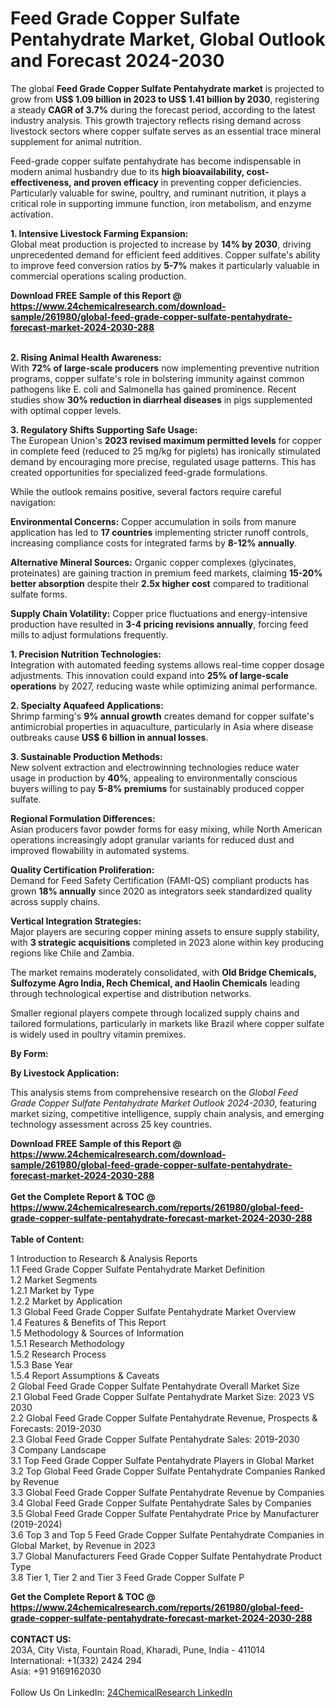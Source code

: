 <h1>Feed Grade Copper Sulfate Pentahydrate Market, Global Outlook and Forecast 2024-2030</h1><p>The global <strong>Feed Grade Copper Sulfate Pentahydrate market</strong> is projected to grow from <strong>US$ 1.09 billion in 2023 to US$ 1.41 billion by 2030</strong>, registering a steady <strong>CAGR of 3.7%</strong> during the forecast period, according to the latest industry analysis. This growth trajectory reflects rising demand across livestock sectors where copper sulfate serves as an essential trace mineral supplement for animal nutrition.</p><p>Feed-grade copper sulfate pentahydrate has become indispensable in modern animal husbandry due to its <strong>high bioavailability, cost-effectiveness, and proven efficacy</strong> in preventing copper deficiencies. Particularly valuable for swine, poultry, and ruminant nutrition, it plays a critical role in supporting immune function, iron metabolism, and enzyme activation.</p><p><strong>1. Intensive Livestock Farming Expansion:</strong><br>
Global meat production is projected to increase by <strong>14% by 2030</strong>, driving unprecedented demand for efficient feed additives. Copper sulfate's ability to improve feed conversion ratios by <strong>5-7%</strong> makes it particularly valuable in commercial operations scaling production.</p><div><b>Download FREE Sample of this Report @ 
            <a href="https://www.24chemicalresearch.com/download-sample/261980/global-feed-grade-copper-sulfate-pentahydrate-forecast-market-2024-2030-288">
            https://www.24chemicalresearch.com/download-sample/261980/global-feed-grade-copper-sulfate-pentahydrate-forecast-market-2024-2030-288</a></b></div><br><p><strong>2. Rising Animal Health Awareness:</strong><br>
With <strong>72% of large-scale producers</strong> now implementing preventive nutrition programs, copper sulfate's role in bolstering immunity against common pathogens like E. coli and Salmonella has gained prominence. Recent studies show <strong>30% reduction in diarrheal diseases</strong> in pigs supplemented with optimal copper levels.</p><p><strong>3. Regulatory Shifts Supporting Safe Usage:</strong><br>
The European Union's <strong>2023 revised maximum permitted levels</strong> for copper in complete feed (reduced to 25 mg/kg for piglets) has ironically stimulated demand by encouraging more precise, regulated usage patterns. This has created opportunities for specialized feed-grade formulations.</p><p>While the outlook remains positive, several factors require careful navigation:</p><p><strong>Environmental Concerns:</strong> Copper accumulation in soils from manure application has led to <strong>17 countries</strong> implementing stricter runoff controls, increasing compliance costs for integrated farms by <strong>8-12% annually</strong>.</p><p><strong>Alternative Mineral Sources:</strong> Organic copper complexes (glycinates, proteinates) are gaining traction in premium feed markets, claiming <strong>15-20% better absorption</strong> despite their <strong>2.5x higher cost</strong> compared to traditional sulfate forms.</p><p><strong>Supply Chain Volatility:</strong> Copper price fluctuations and energy-intensive production have resulted in <strong>3-4 pricing revisions annually</strong>, forcing feed mills to adjust formulations frequently.</p><p><strong>1. Precision Nutrition Technologies:</strong><br>
Integration with automated feeding systems allows real-time copper dosage adjustments. This innovation could expand into <strong>25% of large-scale operations</strong> by 2027, reducing waste while optimizing animal performance.</p><p><strong>2. Specialty Aquafeed Applications:</strong><br>
Shrimp farming's <strong>9% annual growth</strong> creates demand for copper sulfate's antimicrobial properties in aquaculture, particularly in Asia where disease outbreaks cause <strong>US$ 6 billion in annual losses</strong>.</p><p><strong>3. Sustainable Production Methods:</strong><br>
New solvent extraction and electrowinning technologies reduce water usage in production by <strong>40%</strong>, appealing to environmentally conscious buyers willing to pay <strong>5-8% premiums</strong> for sustainably produced copper sulfate.</p><p><strong>Regional Formulation Differences:</strong><br>
	Asian producers favor powder forms for easy mixing, while North American operations increasingly adopt granular variants for reduced dust and improved flowability in automated systems.</p><p><strong>Quality Certification Proliferation:</strong><br>
	Demand for Feed Safety Certification (FAMI-QS) compliant products has grown <strong>18% annually</strong> since 2020 as integrators seek standardized quality across supply chains.</p><p><strong>Vertical Integration Strategies:</strong><br>
	Major players are securing copper mining assets to ensure supply stability, with <strong>3 strategic acquisitions</strong> completed in 2023 alone within key producing regions like Chile and Zambia.</p><p>The market remains moderately consolidated, with <strong>Old Bridge Chemicals, Sulfozyme Agro India, Rech Chemical, and Haolin Chemicals</strong> leading through technological expertise and distribution networks.</p><p>Smaller regional players compete through localized supply chains and tailored formulations, particularly in markets like Brazil where copper sulfate is widely used in poultry vitamin premixes.</p><p><strong>By Form:</strong></p><p><strong>By Livestock Application:</strong></p><p>This analysis stems from comprehensive research on the <em>Global Feed Grade Copper Sulfate Pentahydrate Market Outlook 2024-2030</em>, featuring market sizing, competitive intelligence, supply chain analysis, and emerging technology assessment across 25 key countries.</p><div><b>Download FREE Sample of this Report @ 
            <a href="https://www.24chemicalresearch.com/download-sample/261980/global-feed-grade-copper-sulfate-pentahydrate-forecast-market-2024-2030-288">
            https://www.24chemicalresearch.com/download-sample/261980/global-feed-grade-copper-sulfate-pentahydrate-forecast-market-2024-2030-288</a></b></div><br><div><b>Get the Complete Report & TOC @ 
            <a href="https://www.24chemicalresearch.com/reports/261980/global-feed-grade-copper-sulfate-pentahydrate-forecast-market-2024-2030-288">
            https://www.24chemicalresearch.com/reports/261980/global-feed-grade-copper-sulfate-pentahydrate-forecast-market-2024-2030-288</a></b></div><br>
            <b>Table of Content:</b><p>1 Introduction to Research & Analysis Reports<br />
    1.1 Feed Grade Copper Sulfate Pentahydrate Market Definition<br />
    1.2 Market Segments<br />
        1.2.1 Market by Type<br />
        1.2.2 Market by Application<br />
    1.3 Global Feed Grade Copper Sulfate Pentahydrate Market Overview<br />
    1.4 Features & Benefits of This Report<br />
    1.5 Methodology & Sources of Information<br />
        1.5.1 Research Methodology<br />
        1.5.2 Research Process<br />
        1.5.3 Base Year<br />
        1.5.4 Report Assumptions & Caveats<br />
2 Global Feed Grade Copper Sulfate Pentahydrate Overall Market Size<br />
    2.1 Global Feed Grade Copper Sulfate Pentahydrate Market Size: 2023 VS 2030<br />
    2.2 Global Feed Grade Copper Sulfate Pentahydrate Revenue, Prospects & Forecasts: 2019-2030<br />
    2.3 Global Feed Grade Copper Sulfate Pentahydrate Sales: 2019-2030<br />
3 Company Landscape<br />
    3.1 Top Feed Grade Copper Sulfate Pentahydrate Players in Global Market<br />
    3.2 Top Global Feed Grade Copper Sulfate Pentahydrate Companies Ranked by Revenue<br />
    3.3 Global Feed Grade Copper Sulfate Pentahydrate Revenue by Companies<br />
    3.4 Global Feed Grade Copper Sulfate Pentahydrate Sales by Companies<br />
    3.5 Global Feed Grade Copper Sulfate Pentahydrate Price by Manufacturer (2019-2024)<br />
    3.6 Top 3 and Top 5 Feed Grade Copper Sulfate Pentahydrate Companies in Global Market, by Revenue in 2023<br />
    3.7 Global Manufacturers Feed Grade Copper Sulfate Pentahydrate Product Type<br />
    3.8 Tier 1, Tier 2 and Tier 3 Feed Grade Copper Sulfate P</p><div><b>Get the Complete Report & TOC @ 
            <a href="https://www.24chemicalresearch.com/reports/261980/global-feed-grade-copper-sulfate-pentahydrate-forecast-market-2024-2030-288">
            https://www.24chemicalresearch.com/reports/261980/global-feed-grade-copper-sulfate-pentahydrate-forecast-market-2024-2030-288</a></b></div><br><b>CONTACT US:</b><br>
            203A, City Vista, Fountain Road, Kharadi, Pune, India - 411014<br>
            International: +1(332) 2424 294<br>
            Asia: +91 9169162030 <br><br>
            Follow Us On LinkedIn: <a href="https://www.linkedin.com/company/24chemicalresearch/">24ChemicalResearch LinkedIn</a>